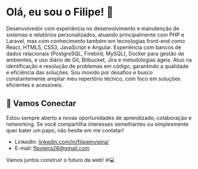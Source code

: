 # Olá, eu sou o Filipe! 👋
Desenvolvedor com experiência no desenvolvimento e manutenção de sistemas e relatórios personalizados, atuando principalmente com PHP e Laravel, mas com conhecimento também em tecnologias front-end como React, HTML5, CSS3, JavaScript e Angular.
Experiência com bancos de dados relacionais (PostgreSQL, Firebird, MySQL), Docker para gestão de ambientes, e uso diário de Git, Bitbucket, Jira e metodologias ágeis.
Atuo na identificação e resolução de problemas em código, garantindo a qualidade e eficiência das soluções.
Sou movido por desafios e busco constantemente ampliar meu repertório técnico, com foco em soluções eficientes e acessíveis.



## 🤝 Vamos Conectar
Estou sempre aberto a novas oportunidades de aprendizado, colaboração e networking. Se você compartilha interesses semelhantes ou simplesmente quer bater um papo, não hesite em me contatar!
- LinkedIn: [linkedin.com/in/filipemvieira/](https://www.linkedin.com/in/filipemvieira/)
- E-mail: flpvieira26@gmail.com

Vamos juntos construir o futuro da web! 🌐💻
